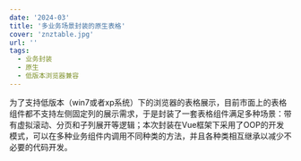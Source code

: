 ```yaml
---
date: '2024-03'
title: '多业务场景封装的原生表格'
cover: 'znztable.jpg'
url: ''
tags:
  - 业务封装
  - 原生
  - 低版本浏览器兼容
---
```


为了支持低版本（win7或者xp系统）下的浏览器的表格展示，目前市面上的表格组件都不支持左侧固定列的展示需求，于是封装了一套表格组件满足多种场景：带有虚拟滚动、分页和子列展开等逻辑；本次封装在Vue框架下采用了OOP的开发模式，可以在多种业务组件内调用不同种类的方法，并且各种类相互继承以减少不必要的代码开发。
